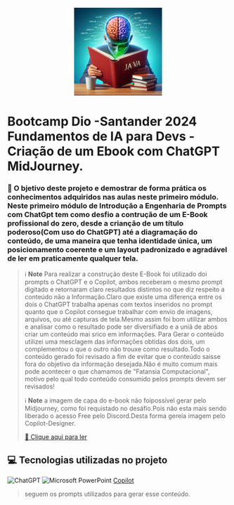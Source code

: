 <p align="center">
    <img width="200" src="https://github.com/AdrianoProfileAdsCloud/Bootcamp-Santander-2024-Fundamentos-de-IA-para-Devs-Cria-de-um-Ebook-com-ChatGPT-MidJourney/blob/main/assets/EBook-Java.jpeg">
</p>

# Bootcamp Dio -Santander 2024 Fundamentos de IA para Devs - Criação de um Ebook com ChatGPT MidJourney.

 ### 🎯 O bjetivo deste projeto e demostrar de forma prática os conhecimentos adquiridos nas aulas neste primeiro módulo. Neste primeiro módulo de Introdução a Engenharia de Prompts com ChatGpt tem como desfio a contrução de um E-Book profissional do zero, desde a crianção de um título poderoso(Com uso do ChatGPT) até a diagramação do conteúdo, de uma maneira que tenha identidade única, um posicionamento coerente e um layout padronizado e agradável de ler em praticamente qualquer tela.
 
> ℹ️ **Note** Para realizar a construção deste E-Book foi utilizado doi prompts o ChatGPT e o Copilot, ambos receberam o mesmo prompt digitado e retornaram claro resultados distintos no que diz respeito a conteúdo não a Informação.Claro que existe uma diferença entre os dois o ChatGPT trabalha apenas com textos inseridos no prompt quanto que o Copilot consegue trabalhar com envio de imagens, arquivos, ou até capturas de tela.Mesmo assim foi bom utilizar ambos e analisar como o resultado pode ser diversifiado e a uniã de abos criar um conteúdo mai srico em informações.
> Para Gerar o conteúdo utilizei uma mesclagem das informações obtidas dos dois, um complementou o que o outro não trouxe como resultado.Todo o conteúdo gerado foi revisado a fim de evitar que o conteúdo saisse fora do objetivo da informação desejada.Não é muito comum mais pode acontecer o que chamamos de "Fatansia Computacional", motivo pelo qual todo conteúdo consumido pelos prompts devem ser revisados!
>
>  ℹ️ **Note** a imagem de capa do e-book não foipossível gerar pelo Midjourney, como foi requistado no desáfio.Pois não esta mais sendo liberado o acesso Free pelo Discord.Desta forma gereia imagem pelo Copilot-Designer.
>
> <a href="https://github.com/AdrianoProfileAdsCloud/Bootcamp-Santander-2024-Fundamentos-de-IA-para-Devs-Cria-de-um-Ebook-com-ChatGPT-MidJourney/blob/main/output/Trilhando%20o%20Caminho%20Java%20-%20Aprendizado%20e%20Boas%20Pr%C3%A1ticas%20em%20Sintonia.pdf" title="E-Book-Java"> :notebook: Clique aqui para ler</a>

## 💻 Tecnologias utilizadas no projeto

![ChatGPT](https://img.shields.io/badge/chatGPT-74aa9c?style=for-the-badge&logo=openai&logoColor=white(https://chat.openai.com/))
![Microsoft PowerPoint](https://img.shields.io/badge/Microsoft_PowerPoint-B7472A?style=for-the-badge&logo=microsoft-powerpoint&logoColor=white(https://www.microsoft.com/en/microsoft-365/powerpoint))
[Copilot](https://copilot.microsoft.com/)


> seguem os prompts utilizados para gerar esse conteúdo.



